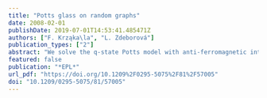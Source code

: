 ```yaml
---
title: "Potts glass on random graphs"
date: 2008-02-01
publishDate: 2019-07-01T14:53:41.485471Z
authors: ["F. Krząka\la", "L. Zdeborová"]
publication_types: ["2"]
abstract: "We solve the q-state Potts model with anti-ferromagnetic interactions on large random lattices of finite coordination. Due to the frustration induced by the large loops and to the local tree-like structure of the lattice this model behaves as a mean-field spin glass. We use the cavity method to compute the temperature-coordination phase diagram and to determine the location of the dynamic and static glass transitions, and of the Gardner instability. We show that for q⩾4 the model possesses a phenomenology similar to the one observed in structural glasses. We also illustrate the links between the positive- and the zero-temperature cavity approaches, and discuss the consequences for the coloring of random graphs. In particular, we argue that in the colorable region the one-step replica symmetry-breaking solution is stable towards more steps of replica symmetry breaking."
featured: false
publication: "*EPL*"
url_pdf: "https://doi.org/10.1209%2F0295-5075%2F81%2F57005"
doi: "10.1209/0295-5075/81/57005"
---
```


